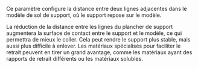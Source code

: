 Ce paramètre configure la distance entre deux lignes adjacentes dans le modèle de sol de support, où le support repose sur le modèle.

La réduction de la distance entre les lignes du plancher de support augmentera la surface de contact entre le support et le modèle, ce qui permettra de mieux le coller. Cela peut rendre le support plus stable, mais aussi plus difficile à enlever. Les matériaux spécialisés pour faciliter le retrait peuvent en tirer un grand avantage, comme les matériaux ayant des rapports de retrait différents ou les matériaux solubles.
